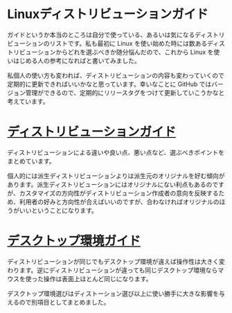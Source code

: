 # Linuxディストリビューションガイド

ガイドというか本当のところは自分で使っている、あるいは気になるディストリビューションのリストです。私も最初に Linux を使い始めた時には数あるディストリビューションからどれを選ぶべきか随分悩んだので、これから Linux を使いはじめる人の参考になればと書いてみました。

私個人の使い方も変われば、ディストリビューションの内容も変わっていくので定期的に更新できればいいかなと思っています。幸いなことに GitHub ではバージョン管理ができるので、定期的にリリースタグをつけて更新していこうかなと考えています。

# [ディストリビューションガイド](distro.md)

ディストリビューションによる違いや良い点、悪い点など、選ぶべきポイントをまとめています。

個人的には派生ディストリビューションよりは派生元のオリジナルを好む傾向があります。派生ディストリビューションにはオリジナルにない利点もあるのですが、カスタマイズの方向性がディストリビューション作成者の意向を反映するため、利用者の好みと方向性が合えばいいのですが、合わなければオリジナルのほうがいいということになります。

# [デスクトップ環境ガイド](desktop.md)

ディストリビューションが同じでもデスクトップ環境が違えば操作性は大きく変わります。逆にディストリビューションが違っても同じデスクトップ環境ならマウスを使った操作は表面上ほとんど同じになります。

デスクトップ環境選びはディストーション選び以上に使い勝手に大きな影響を与えるので別項目としてまとめました。
